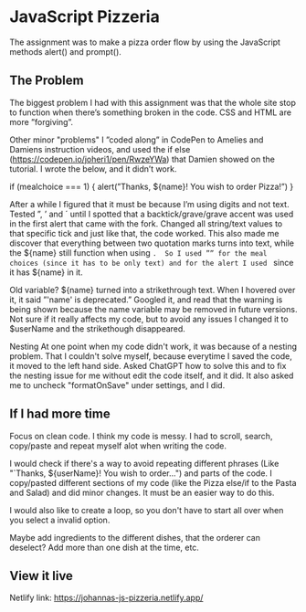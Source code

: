 # JavaScript Pizzeria

The assignment was to make a pizza order flow by using the JavaScript methods alert() and prompt(). 

## The Problem 
The biggest problem I had with this assignment was that the whole site stop to function when there’s something broken in the code. CSS and HTML are more ”forgiving”. 

Other minor "problems"
I ”coded along” in CodePen to Amelies and Damiens instruction videos, and used the if else (https://codepen.io/joheri1/pen/RwzeYWa) that Damien showed on the tutorial. I wrote the below, and it didn’t work. 

if (mealchoice === 1) {
  alert(”Thanks, ${name}! You wish to order Pizza!”)
}

After a while I figured that it must be because I’m using digits and not text. Tested ”, ’ and ´ until I spotted that a backtick/grave/grave accent was used in the first alert that came with the fork. Changed all string/text values to that specific tick and just like that, the code worked. This also made me discover that everything between two quotation marks turns into text, while the ${name} still function when using `.  So I used ”” for the meal choices (since it has to be only text) and for the alert I used ` since it has ${name} in it. 

Old variable? 
${name} turned into a strikethrough text. When I hovered over it, it said ”'name' is deprecated.” Googled it, and read that the warning is being shown because the name variable may be removed in future versions. Not sure if it really affects my code, but to avoid any issues I changed it to $userName and the strikethough disappeared. 

Nesting
At one point when my code didn't work, it was because of a nesting problem. That I couldn't solve myself, because everytime I saved the code, it moved to the left hand side. Asked ChatGPT how to solve this and to fix the nesting issue for me without edit the code itself, and it did. It also asked me to uncheck "formatOnSave" under settings, and I did.  

## If I had more time 
Focus on clean code. I think my code is messy. I had to scroll, search, copy/paste and repeat myself alot when writing the code. 

I would check if there's a way to avoid repeating different phrases (Like "`Thanks, ${userName}! You wish to order...") and parts of the code. I copy/pasted different sections of my code (like the Pizza else/if to the Pasta and Salad) and did minor changes. It must be an easier way to do this. 

I would also like to create a loop, so you don't have to start all over when you select a invalid option. 

Maybe add ingredients to the different dishes, that the orderer can deselect? Add more than one dish at the time, etc. 

## View it live
Netlify link: https://johannas-js-pizzeria.netlify.app/


